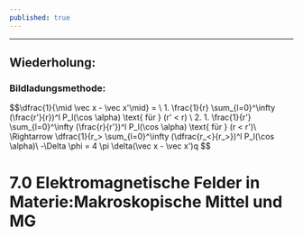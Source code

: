 ```yaml
---
published: true
---
```

---

## Wiederholung:

### Bildladungsmethode:

$$\dfrac{1}{\mid \vec x - \vec x'\mid} = \\ 1. \frac{1}{r} \sum_{l=0}^\infty (\frac{r'}{r})^l P_l(\cos \alpha) \text{ für } (r' < r) \\ 2.  1. \frac{1}{r'} \sum_{l=0}^\infty (\frac{r}{r'})^l P_l(\cos \alpha) \text{ für } (r < r')\\ \Rightarrow \dfrac{1}{r_> \sum_{l=0}^\infty (\dfrac{r_<}{r_>})^l P_l(\cos \alpha)\\ -\Delta \phi = 4 \pi \delta(\vec x - \vec x')q $$

# 7.0 Elektromagnetische Felder in Materie:Makroskopische Mittel und MG
